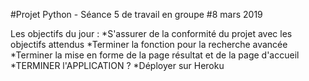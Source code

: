 #Projet Python - Séance 5 de travail en groupe
#8 mars 2019

Les objectifs du jour : 
*S'assurer de la conformité du projet avec les objectifs attendus
*Terminer la fonction pour la recherche avancée
*Terminer la mise en forme de la page résultat et de la page d'accueil
*TERMINER l'APPLICATION ?
*Déployer sur Heroku
